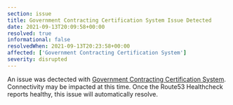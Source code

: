 ```yaml
---
section: issue
title: Government Contracting Certification System Issue Detected
date: 2021-09-13T20:09:58+00:00
resolved: true
informational: false
resolvedWhen: 2021-09-13T20:23:58+00:00
affected: ['Government Contracting Certification System']
severity: disrupted
---
```

An issue was dectected with [Government Contracting Certification System](https://certify.sba.gov).  Connectivity may be impacted at this time.  Once the Route53 Healthcheck reports healthy, this issue will automatically resolve.
